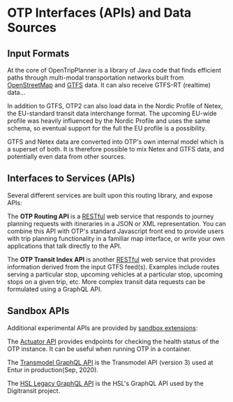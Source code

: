 # OTP Interfaces (APIs) and Data Sources


## Input Formats

At the core of OpenTripPlanner is a library of Java code that finds efficient paths through multi-modal transportation networks built from [OpenStreetMap](http://wiki.openstreetmap.org/wiki/Main_Page) and [GTFS](https://developers.google.com/transit/gtfs/) data. It can also receive GTFS-RT (realtime) data...

In addition to GTFS, OTP2 can also load data in the Nordic Profile of Netex, the EU-standard transit data interchange format. The upcoming EU-wide profile was heavily influenced by the Nordic Profile and uses the same schema, so eventual support for the full the EU profile is a possibility.

GTFS and Netex data are converted into OTP's own internal model which is a superset of both. It is therefore possible to mix Netex and GTFS data, and potentially even data from other sources.

## Interfaces to Services (APIs)

Several different services are built upon this routing library, and expose APIs:

The **OTP Routing API** is a [RESTful](https://en.wikipedia.org/wiki/Representational_state_transfer) web service that responds to journey planning requests with itineraries in a JSON or XML representation. You can combine this API with OTP's standard Javascript front end to provide users with trip planning functionality in a familiar map interface, or write your own applications that talk directly to the API.

The **OTP Transit Index API** is another [RESTful](https://en.wikipedia.org/wiki/Representational_state_transfer) web service that provides information derived from the input GTFS feed(s). Examples include routes serving a particular stop, upcoming vehicles at a particular stop, upcoming stops on a given trip, etc. More complex transit data requests can be formulated using a GraphQL API.

## Sandbox APIs

Additional experimental APIs are provided by [sandbox extensions](SandboxExtension.md):

The [Actuator API](sandbox/ActuatorAPI.md) provides endpoints for checking the health status of the OTP instance. It can be useful when running OTP in a container.

The [Transmodel GraphQL API](sandbox/TransmodelApi.md) is the Transmodel API (version 3) used at Entur in production(Sep, 2020).

The [HSL Legacy GraphQL API](sandbox/LegacyGraphQLApi.md) is the HSL's GraphQL API used by the Digitransit project.
